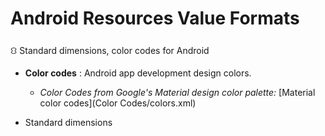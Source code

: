 # Android Resources Value Formats
⛻ Standard dimensions, color codes for Android

- **Color codes** : Android app development design colors.
  - *Color Codes from Google's Material design color palette:* [Material color codes](Color Codes/colors.xml)


- Standard dimensions

